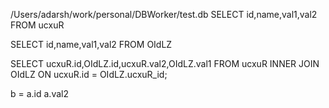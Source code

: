 
/Users/adarsh/work/personal/DBWorker/test.db
SELECT id,name,val1,val2 FROM ucxuR

SELECT id,name,val1,val2 FROM OIdLZ

SELECT ucxuR.id,OIdLZ.id,ucxuR.val2,OIdLZ.val1 FROM ucxuR INNER JOIN OIdLZ ON ucxuR.id = OIdLZ.ucxuR_id;

b = a.id a.val2 
